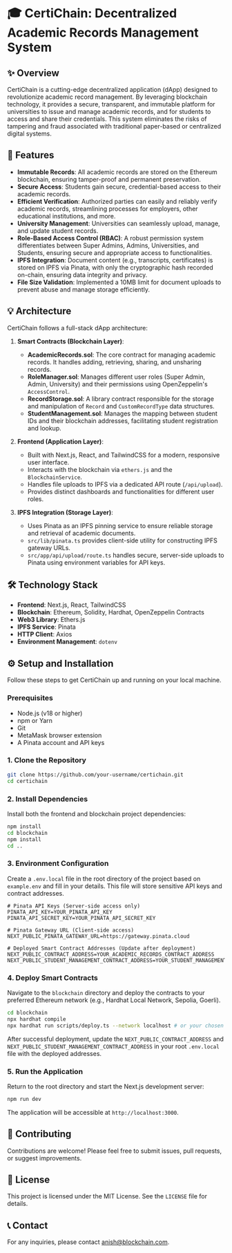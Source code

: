 # 🎓 CertiChain: Decentralized Academic Records Management System

## ✨ Overview

CertiChain is a cutting-edge decentralized application (dApp) designed to revolutionize academic record management. By leveraging blockchain technology, it provides a secure, transparent, and immutable platform for universities to issue and manage academic records, and for students to access and share their credentials. This system eliminates the risks of tampering and fraud associated with traditional paper-based or centralized digital systems.

## 🚀 Features

-   **Immutable Records**: All academic records are stored on the Ethereum blockchain, ensuring tamper-proof and permanent preservation.
-   **Secure Access**: Students gain secure, credential-based access to their academic records.
-   **Efficient Verification**: Authorized parties can easily and reliably verify academic records, streamlining processes for employers, other educational institutions, and more.
-   **University Management**: Universities can seamlessly upload, manage, and update student records.
-   **Role-Based Access Control (RBAC)**: A robust permission system differentiates between Super Admins, Admins, Universities, and Students, ensuring secure and appropriate access to functionalities.
-   **IPFS Integration**: Document content (e.g., transcripts, certificates) is stored on IPFS via Pinata, with only the cryptographic hash recorded on-chain, ensuring data integrity and privacy.
-   **File Size Validation**: Implemented a 10MB limit for document uploads to prevent abuse and manage storage efficiently.

## 💡 Architecture

CertiChain follows a full-stack dApp architecture:

1.  **Smart Contracts (Blockchain Layer)**:
    *   **AcademicRecords.sol**: The core contract for managing academic records. It handles adding, retrieving, sharing, and unsharing records.
    *   **RoleManager.sol**: Manages different user roles (Super Admin, Admin, University) and their permissions using OpenZeppelin's `AccessControl`.
    *   **RecordStorage.sol**: A library contract responsible for the storage and manipulation of `Record` and `CustomRecordType` data structures.
    *   **StudentManagement.sol**: Manages the mapping between student IDs and their blockchain addresses, facilitating student registration and lookup.

2.  **Frontend (Application Layer)**:
    *   Built with Next.js, React, and TailwindCSS for a modern, responsive user interface.
    *   Interacts with the blockchain via `ethers.js` and the `BlockchainService`.
    *   Handles file uploads to IPFS via a dedicated API route (`/api/upload`).
    *   Provides distinct dashboards and functionalities for different user roles.

3.  **IPFS Integration (Storage Layer)**:
    *   Uses Pinata as an IPFS pinning service to ensure reliable storage and retrieval of academic documents.
    *   `src/lib/pinata.ts` provides client-side utility for constructing IPFS gateway URLs.
    *   `src/app/api/upload/route.ts` handles secure, server-side uploads to Pinata using environment variables for API keys.

## 🛠️ Technology Stack

*   **Frontend**: Next.js, React, TailwindCSS
*   **Blockchain**: Ethereum, Solidity, Hardhat, OpenZeppelin Contracts
*   **Web3 Library**: Ethers.js
*   **IPFS Service**: Pinata
*   **HTTP Client**: Axios
*   **Environment Management**: `dotenv`

## ⚙️ Setup and Installation

Follow these steps to get CertiChain up and running on your local machine.

### Prerequisites

*   Node.js (v18 or higher)
*   npm or Yarn
*   Git
*   MetaMask browser extension
*   A Pinata account and API keys

### 1. Clone the Repository

```bash
git clone https://github.com/your-username/certichain.git
cd certichain
```

### 2. Install Dependencies

Install both the frontend and blockchain project dependencies:

```bash
npm install
cd blockchain
npm install
cd ..
```

### 3. Environment Configuration

Create a `.env.local` file in the root directory of the project based on `example.env` and fill in your details. This file will store sensitive API keys and contract addresses.

```dotenv
# Pinata API Keys (Server-side access only)
PINATA_API_KEY=YOUR_PINATA_API_KEY
PINATA_API_SECRET_KEY=YOUR_PINATA_API_SECRET_KEY

# Pinata Gateway URL (Client-side access)
NEXT_PUBLIC_PINATA_GATEWAY_URL=https://gateway.pinata.cloud

# Deployed Smart Contract Addresses (Update after deployment)
NEXT_PUBLIC_CONTRACT_ADDRESS=YOUR_ACADEMIC_RECORDS_CONTRACT_ADDRESS
NEXT_PUBLIC_STUDENT_MANAGEMENT_CONTRACT_ADDRESS=YOUR_STUDENT_MANAGEMENT_CONTRACT_ADDRESS
```

### 4. Deploy Smart Contracts

Navigate to the `blockchain` directory and deploy the contracts to your preferred Ethereum network (e.g., Hardhat Local Network, Sepolia, Goerli).

```bash
cd blockchain
npx hardhat compile
npx hardhat run scripts/deploy.ts --network localhost # or your chosen network
```

After successful deployment, update the `NEXT_PUBLIC_CONTRACT_ADDRESS` and `NEXT_PUBLIC_STUDENT_MANAGEMENT_CONTRACT_ADDRESS` in your root `.env.local` file with the deployed addresses.

### 5. Run the Application

Return to the root directory and start the Next.js development server:

```bash
npm run dev
```

The application will be accessible at `http://localhost:3000`.

## 🤝 Contributing

Contributions are welcome! Please feel free to submit issues, pull requests, or suggest improvements.

## 📄 License

This project is licensed under the MIT License. See the `LICENSE` file for details.

## 📞 Contact

For any inquiries, please contact [anish@blockchain.com](mailto:anish@blockchain.com).
